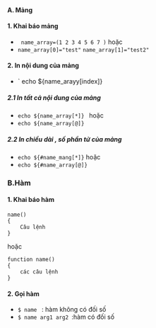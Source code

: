 #### A. Mảng 
#### 1. Khai báo mảng 
- ` name_array=(1 2 3 4 5 6 7 )` 
hoặc
- ` name_array[0]="test" ` 
  ` name_array[1]="test2" `

#### 2. In nội dung của mảng 

- ` echo ${name_arayy[index]} 

##### 2.1 In tất cả nội dung của mảng

- `echo ${name_array[*]} `
hoặc
- `echo ${name_array[@]} `

##### 2.2 In chiều dài , số phần tử của mảng
- ` echo ${#name_mang[*]} `
hoặc
- ` echo ${#name_array[@]} `

### B.Hàm 
#### 1. Khai báo hàm 
``` 
name()
{
	Câu lệnh
}
```
hoặc
```
function name()
{
	các câu lệnh
}
```
#### 2. Gọi hàm
- `$ name ` : hàm không có đối số
- `$ name arg1 arg2 `:hàm có đối số 


